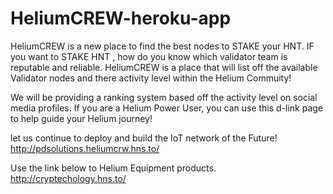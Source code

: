 # HeliumCREW-heroku-app
HeliumCREW is a new place to find the best nodes to STAKE your HNT. IF you want to STAKE HNT , how do you know which validator team is reputable and reliable. HeliumCREW is a place that will list off the available Validator nodes and there activity level within the Helium Commuity! 

We will be providing a ranking system based off the activity level on social media profiles. If you are a Helium Power User, you can use this d-link page to help guide your Helium journey!

let us continue to deploy and build the IoT network of the Future! 
http://pdsolutions.heliumcrw.hns.to/

Use the link below to Helium Equipment products. 
http://cryptechology.hns.to/


